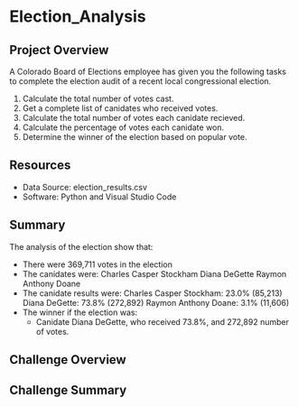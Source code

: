 # Election_Analysis

## Project Overview

A Colorado Board of Elections employee has given you the following tasks to complete the election audit of a recent local congressional election.

1. Calculate the total number of votes cast.
2. Get a complete list of canidates who received votes.
3. Calculate the total number of votes each canidate recieved.
4. Calculate the percentage of votes each canidate won.
5. Determine the winner of the election based on popular vote.

## Resources
- Data Source: election_results.csv
- Software: Python and Visual Studio Code

## Summary
The analysis of the election show that:
- There were 369,711 votes in the election
- The canidates were:
Charles Casper Stockham
Diana DeGette
Raymon Anthony Doane
- The canidate results were:
Charles Casper Stockham: 23.0% (85,213)
Diana DeGette: 73.8% (272,892)
Raymon Anthony Doane: 3.1% (11,606)
- The winner if the election was:
    - Canidate Diana DeGette, who received 73.8%, and 272,892 number of votes.

## Challenge Overview


## Challenge Summary